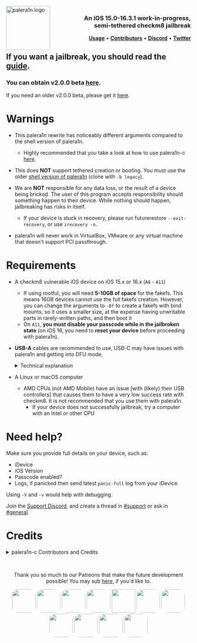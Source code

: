 <picture>
	<source media="(prefers-color-scheme: light)" srcset="https://cdn.discordapp.com/attachments/1028398976640229380/1088049124441604136/IMG_0033.png">
	<img align="left" height="120" src="https://cdn.discordapp.com/attachments/1017854329887129611/1073858292159352862/thing.png" alt="palera1n logo" style="float: left;"/>
</picture>
<h3 align="right">An iOS 15.0-16.3.1 work-in-progress, <br>semi-tethered checkm8 jailbreak</h3> 

<p align="right" >
  <strong><a href="https://cdn.nickchan.lol/palera1n/c-rewrite/releases/v2.0.0-beta.4/palera1n.1.html">Usage</a></strong>
  •
  <strong><a href="https://github.com/palera1n/palera1n/graphs/contributors">Contributors</a></strong>
  •
  <strong><a href="https://dsc.gg/palera1n">Discord</a></strong>
  •
  <strong><a href="https://twitter.com/palera1n">Twitter</a></strong>
</p>
<div class="clear"></div>

## If you want a jailbreak, you should read the [guide](https://palera.in).

### You can obtain v2.0.0 beta [here](https://github.com/palera1n/palera1n/releases).
If you need an older v2.0.0 beta, please get it [here](https://github.com/palera1n/palera1n-c/releases/tag/v2.0.0-beta.4).

# Warnings
- This palera1n rewrite has noticeably different arguments compared to the shell version of palera1n.
  - Highly recommended that you take a look at how to use palera1n-c [here](https://cdn.nickchan.lol/palera1n/c-rewrite/releases/v2.0.0-beta.1/palera1n.1.html).

- This does **NOT** support tethered creation or booting. You must use the older [shell version of palera1n](https://github.com/palera1n/palera1n/tree/legacy) (clone with `-b legacy`).

- We are **NOT** responsible for any data loss, or the result of a device being bricked. The user of this program accepts responsibility should something happen to their device. While nothing should happen, jailbreaking has risks in itself.
  - If your device is stuck in recovery, please run futurerestore `--exit-recovery`, or use `irecovery -n`.

- palera1n will never work in VirtualBox, VMware or any virtual machine that doesn't support PCI passthrough.

# Requirements
- A checkm8 vulnerable iOS device on iOS 15.x or 16.x (`A8` - `A11`)
	-	If using rootful, you will need **5-10GB of space** for the fakefs. This means 16GB devices cannot use the full fakefs creation. However, you can change the arguments to `-Bf` to create a fakefs with bind mounts, so it uses a smaller size, at the expense having unwritable parts in rarely-written paths, and then boot it
	- On `A11`, **you must disable your passcode while in the jailbroken state** (on iOS 16, you need to **reset your device** before proceeding with palera1n).

- **USB-A** cables are recommended to use, USB-C may have issues with palera1n and getting into DFU mode.<details><summary>Technical explanation</summary>The BootROM will only enter DFU if it detects USB voltage, which boils down to checking whether a certain pin is asserted from the Tristar chip. The Tristar does this based on the cable's accessory ID, and apparently USB-A and USB-C cables have different accessory IDs, and the one of the USB-C cables makes the Tristar not assert the USB voltage pin.</details>

- A Linux or macOS computer
	- AMD CPUs (not AMD Mobile) have an issue [with (likely) their USB controllers] that causes them to have a very low success rate with checkm8. It is not recommended that you use them with palera1n.
		- If your device does not successfully jailbreak, try a computer with an Intel or other CPU

# Need help?

Make sure you provide full details on your device, such as:
- iDevice
- iOS Version
- Passcode enabled?
- Logs, if panicked then send latest `panic-full` log from your iDevice.

Using `-V` and `-v` would help with debugging.

Join the [Support Discord](https://dsc.gg/palera1n), and create a thread in [#support](https://discord.com/channels/1028398973452570725/1028730487700738130) or ask in [#general](https://discord.com/channels/1028398973452570725/1028398976640229380).

# Credits
<details><summary>palera1n-c Contributors and Credits</summary>
<p>

- [Nick Chan](https://github.com/asdfugil) for the rewrite
- [Nebula](https://github.com/itsnebulalol) - palera1n owner and manager
- [Mineek](https://github.com/mineek)
- [Tom](https://github.com/plooshi) for updated ploosh kpf and universal loader
- [Lakhan Lothiyi](https://github.com/llsc12) for palera1n loader app
- [checkra1n](https://github.com/checkra1n) for the base of the kpf
- [the Procursus Team](https://github.com/ProcursusTeam) for the amazing [bootstrap](https://github.com/ProcursusTeam/Procursus)
- [Évelyne](https://github.com/evelyneee) for [ElleKit](https://github.com/evelyneee/ellekit), rootless tweak injection
- [Sam Bingner](https://github.com/sbingner) for [Substitute](https://github.com/sbingner/substitute), rootful tweak injection

</details>
</p>

<br>
<p align="center">
Thank you so much to our Patreons that make the future development possible! You may sub <a href="https://patreon.com/palera1n">here</a>, if you'd like to.</br>
</p>
<p align="center">
<a href="https://github.com/samh06"><img width=64 style="border-radius: 25%;" src="https://user-images.githubusercontent.com/18669106/206333607-881d7ca1-f3bf-4e18-b620-25de0c527315.png"></img></a>
<a href="https://havoc.app"><img width=64 style="border-radius: 25%;" src="https://docs.havoc.app/img/standard_icon.png"></img></a>
<a href="https://twitter.com/yyyyyy_public"><img width=64 style="border-radius: 25%;" src="https://cdn.discordapp.com/attachments/1054239098006683688/1072587455779328040/image.png?size=400"></img></a>
<a href="https://twitter.com/0xSp00kyb0t"><img width=64 style="border-radius: 25%;" src="https://pbs.twimg.com/profile_images/1603601553226620935/1t4yD1bD_400x400.jpg"></img></a>
<a href="https://chariz.com"><img width=64 src="https://chariz.com/img/favicon.png"></img></a>
<a href="https://twitter.com/stars6220"><img width=64 style="border-radius: 25%;" src="https://pbs.twimg.com/profile_images/1621062976982728706/pWVZQ-NO_400x400.jpg"></img></a>
<a href="https://github.com/TheFunnyMan16"><img width=64 style="border-radius: 25%;" src="https://cdn.discordapp.com/attachments/1050068822473842778/1082867264807772281/IMG_3942.jpg">
<a href="https://github.com/beast9265"><img width=64 style="border-radius: 25%;" src="https://avatars.githubusercontent.com/u/79794946?v=4"></img></a>
<a href="https://twitter.com/0x7FF7"><img width=64 style="border-radius: 25%;" src="https://pbs.twimg.com/profile_images/1630818481191919618/8MWaJ1F7_400x400.jpg"></img></a>
<a href="https://sideloadly.io/"><img width=64 style="border-radius: 25%;" src="https://sideloadly.io/icon.png"></img></a>
<a href="https://blog.stevesec.com/"><img width=64 style="border-radius: 25%;"  src="https://blog.stevesec.com/img/avatar.jpg"></img></a>
</p>
